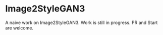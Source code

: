# Image2StyleGAN3

A naive work on Image2StyleGAN3. Work is still in progress. PR and Start are welcome.